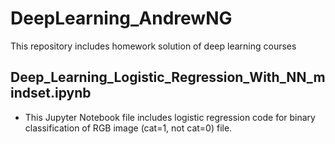 # DeepLearning_AndrewNG
This repository includes homework solution of deep learning courses
## Deep_Learning_Logistic_Regression_With_NN_mindset.ipynb
- This Jupyter Notebook file includes logistic regression code for binary classification of RGB image (cat=1, not cat=0) file. 